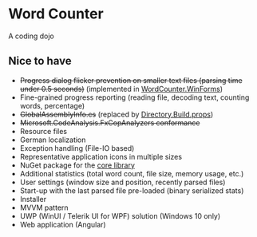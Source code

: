 # Word Counter

A coding dojo

## Nice to have

- ~~Progress dialog flicker prevention on smaller text files (parsing time under 0.5 seconds)~~ (implemented in [WordCounter.WinForms](/src/WordCounter.WinForms))
- Fine-grained progress reporting (reading file, decoding text, counting words, percentage)
- ~~GlobalAssemblyInfo.cs~~ (replaced by [Directory.Build.props](Directory.Build.props))
- ~~Microsoft.CodeAnalysis.FxCopAnalyzers conformance~~
- Resource files
- German localization
- Exception handling (File-IO based)
- Representative application icons in multiple sizes
- NuGet package for the [core library](/src/WordCounter)
- Additional statistics (total word count, file size, memory usage, etc.)
- User settings (window size and position, recently parsed files)
- Start-up with the last parsed file pre-loaded (binary serialized stats)
- Installer
- MVVM pattern
- UWP (WinUI / Telerik UI for WPF) solution (Windows 10 only)
- Web application (Angular)


